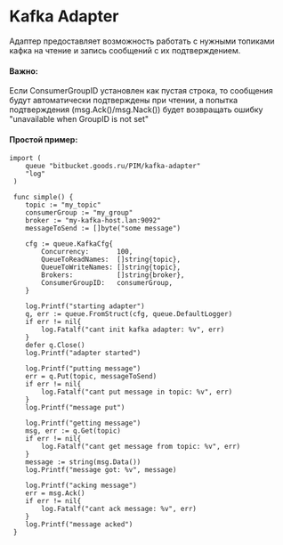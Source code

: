 # Kafka Adapter

Адаптер предоставляет возможность работать с нужными топиками кафка на чтение и запись сообщений с их подтверждением.

#### Важно:
Если ConsumerGroupID установлен как пустая строка, то сообщения будут автоматически подтверждены при чтении, 
а попытка подтверждения (msg.Ack()/msg.Nack()) будет возвращать ошибку "unavailable when GroupID is not set"

#### Простой пример:
```
import (
 	queue "bitbucket.goods.ru/PIM/kafka-adapter"
 	"log"
 )
 
 func simple() {
 	topic := "my_topic"
    consumerGroup := "my_group"
 	broker := "my-kafka-host.lan:9092"
 	messageToSend := []byte("some message")
 	
    cfg := queue.KafkaCfg{
		Concurrency:       100,
		QueueToReadNames:  []string{topic},
		QueueToWriteNames: []string{topic},
		Brokers:           []string{broker},
		ConsumerGroupID:   consumerGroup,
	}

	log.Printf("starting adapter")
	q, err := queue.FromStruct(cfg, queue.DefaultLogger)
	if err != nil{
		log.Fatalf("cant init kafka adapter: %v", err)
	}
	defer q.Close()
	log.Printf("adapter started")

	log.Printf("putting message")
	err = q.Put(topic, messageToSend)
	if err != nil{
		log.Fatalf("cant put message in topic: %v", err)
	}
	log.Printf("message put")

	log.Printf("getting message")
	msg, err := q.Get(topic)
	if err != nil{
		log.Fatalf("cant get message from topic: %v", err)
	}
	message := string(msg.Data())
	log.Printf("message got: %v", message)

	log.Printf("acking message")
	err = msg.Ack()
	if err != nil{
		log.Fatalf("cant ack message: %v", err)
	}
	log.Printf("message acked")
 }
```

